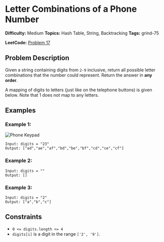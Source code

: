 # Letter Combinations of a Phone Number

**Difficulty:** Medium
**Topics:** Hash Table, String, Backtracking
**Tags:** grind-75

**LeetCode:** [Problem 17](https://leetcode.com/problems/letter-combinations-of-a-phone-number/description/)

## Problem Description

Given a string containing digits from `2-9` inclusive, return all possible letter combinations that the number could represent. Return the answer in **any order**.

A mapping of digits to letters (just like on the telephone buttons) is given below. Note that 1 does not map to any letters.

## Examples

### Example 1:

![Phone Keypad](https://assets.leetcode.com/uploads/2022/03/15/1200px-telephone-keypad2svg.png)

```
Input: digits = "23"
Output: ["ad","ae","af","bd","be","bf","cd","ce","cf"]
```

### Example 2:

```
Input: digits = ""
Output: []
```

### Example 3:

```
Input: digits = "2"
Output: ["a","b","c"]
```

## Constraints

- `0 <= digits.length <= 4`
- `digits[i]` is a digit in the range `['2', '9']`.
